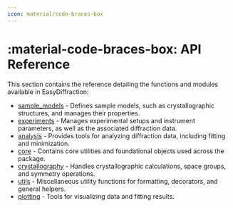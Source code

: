 ```yaml
---
icon: material/code-braces-box
---
```


# :material-code-braces-box: API Reference

This section contains the reference detailing the functions and modules 
available in EasyDiffraction:

- [sample_models](sample_models.md) - 
  Defines sample models, such as crystallographic structures, and manages their properties.
- [experiments](experiments.md) - 
  Manages experimental setups and instrument parameters, as well as the associated diffraction data.
- [analysis](analysis.md) - 
  Provides tools for analyzing diffraction data, including fitting and minimization.
- [core](core.md) - 
  Contains core utilities and foundational objects used across the package.
- [crystallography](crystallography.md) - 
  Handles crystallographic calculations, space groups, and symmetry operations.
- [utils](utils.md) - 
  Miscellaneous utility functions for formatting, decorators, and general helpers.
- [plotting](plotting.md) - 
  Tools for visualizing data and fitting results.
